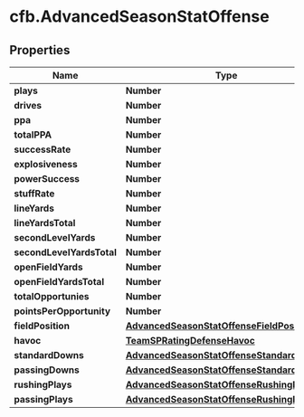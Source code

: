 # cfb.AdvancedSeasonStatOffense

## Properties
Name | Type | Description | Notes
------------ | ------------- | ------------- | -------------
**plays** | **Number** |  | [optional] 
**drives** | **Number** |  | [optional] 
**ppa** | **Number** |  | [optional] 
**totalPPA** | **Number** |  | [optional] 
**successRate** | **Number** |  | [optional] 
**explosiveness** | **Number** |  | [optional] 
**powerSuccess** | **Number** |  | [optional] 
**stuffRate** | **Number** |  | [optional] 
**lineYards** | **Number** |  | [optional] 
**lineYardsTotal** | **Number** |  | [optional] 
**secondLevelYards** | **Number** |  | [optional] 
**secondLevelYardsTotal** | **Number** |  | [optional] 
**openFieldYards** | **Number** |  | [optional] 
**openFieldYardsTotal** | **Number** |  | [optional] 
**totalOpportunies** | **Number** |  | [optional] 
**pointsPerOpportunity** | **Number** |  | [optional] 
**fieldPosition** | [**AdvancedSeasonStatOffenseFieldPosition**](AdvancedSeasonStatOffenseFieldPosition.md) |  | [optional] 
**havoc** | [**TeamSPRatingDefenseHavoc**](TeamSPRatingDefenseHavoc.md) |  | [optional] 
**standardDowns** | [**AdvancedSeasonStatOffenseStandardDowns**](AdvancedSeasonStatOffenseStandardDowns.md) |  | [optional] 
**passingDowns** | [**AdvancedSeasonStatOffenseStandardDowns**](AdvancedSeasonStatOffenseStandardDowns.md) |  | [optional] 
**rushingPlays** | [**AdvancedSeasonStatOffenseRushingPlays**](AdvancedSeasonStatOffenseRushingPlays.md) |  | [optional] 
**passingPlays** | [**AdvancedSeasonStatOffenseRushingPlays**](AdvancedSeasonStatOffenseRushingPlays.md) |  | [optional] 


